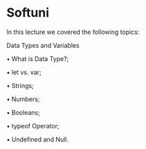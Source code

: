 # Softuni

In this lecture we covered the following topics:

Data Types and Variables

• What is Data Type?;

• let vs. var;

• Strings;

• Numbers;

• Booleans;

• typeof Operator;

• Undefined and Null.
